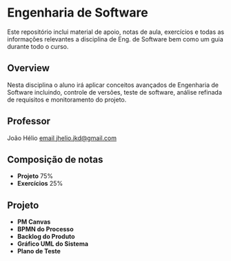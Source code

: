 # Engenharia de Software 

Este repositório inclui material de apoio, notas de aula, exercícios e todas as informações relevantes a disciplina de Eng. de Software bem como um guia durante todo o curso.

## Overview
Nesta disciplina o aluno irá aplicar conceitos avançados de Engenharia de Software incluindo, controle de versões, teste de software, análise refinada de requisitos e monitoramento do projeto.

## Professor

João Hélio [email jhelio.jkd@gmail.com](mailto:jhelio.jkd@gmail.com)

## Composição de notas

* **Projeto** 75%
* **Exercícios** 25%

## Projeto

* **PM Canvas**
* **BPMN do Processo**
* **Backlog do Produto**
* **Gráfico UML do Sistema**
* **Plano de Teste**
